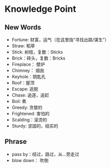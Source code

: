 # Knowledge Point
## New Words
- Fortune: 财富，运气（在这里指“寻找出路/谋生”）
- Straw: 稻草
- Stick: 树枝，复数：Sticks
- Brick：砖头，复数：Bricks
- Fireplace： 壁炉
- Chimney： 烟囱
- Keyhole：钥匙孔
- Roof：屋顶
- Escape: 逃脱
- Chase: 追逐，追赶
- Boil: 煮
- Greedy: 贪婪的
- Frightened: 害怕的
- Scalding：滚烫的
- Sturdy: 坚固的，结实的


## Phrase
- pass by：经过，路过，从...旁走过
- blow down： 吹倒